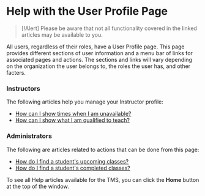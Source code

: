 # Help with the User Profile Page

> [!Alert] Please be aware that not all functionality covered in the linked articles may be available to you.

All users, regardless of their roles, have a User Profile page. This page provides different sections of user information and a menu bar of links for associated pages and actions. The sections and links will vary depending on the organization the user belongs to, the roles the user has, and other facters.

### Instructors

The following articles help you manage your Instructor profile:

- [How can I show times when I am unavailable?](../instructors/instructor-profile/show-unavailable-times.md)
- [How can I show what I am qualified to teach?](../instructors/instructor-profile/show-courses-qualified-to-teach.md)


### Administrators

The following are articles related to actions that can be done from this page:

- [How do I find a student's upcoming classes?](../tms-administrators/classes/enrollments-roster/find-students-upcoming-classes.md)
- [How do I find a student's completed classes?](../tms-administrators/classes/enrollments-roster/find-students-completed-classes.md)

To see all Help articles available for the TMS, you can click the **Home** button at the top of the window.
